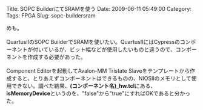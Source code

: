 Title: SOPC BuilderにてSRAMを使う
Date: 2009-06-11 05:49:00
Category: 
Tags: FPGA
Slug: sopc-buildersram

めも。<br /><br />QuartusIIのSOPC BuilderでSRAMを使いたい。QuartusIIにはCypressのコンポーネントが付いているが、ビット幅などが使用したいものと違うので、コンポーネントを作成する必要があった。<br /><br />Component Editorを起動してAvalon-MM Tristate Slaveをテンプレートから作成すると、とりあえずコンポーネントはできるものの、NIOSIIのメモリとして使用できない。調べた結果、<span style="font-weight: bold;">(コンポーネント名)_hw.tcl</span>にある、<span style="font-weight: bold;">isMemoryDevice</span>というのを、"false"から"true"にすればOKであると分かった。
